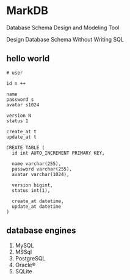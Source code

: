 # MarkDB

Database Schema Design and Modeling Tool

Design Database Schema Without Writing SQL

## hello world

```
# user

id n ++

name
password s
avatar s1024

version N
status 1

create_at t
update_at t
```

```mysql
CREATE TABLE (
  id int AUTO_INCREMENT PRIMARY KEY,

  name varchar(255),
  password varchar(255),
  avatar varchar(1024),

  version bigint,
  status int(1),

  create_at datetime,
  update_at datetime
)
```

## database engines

1. MySQL
2. MSSql
3. PostgreSQL
4. Oracle®
5. SQLite
